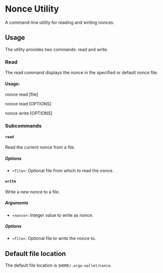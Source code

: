 # Nonce Utility
A command-line utility for reading and writing nonces.

## Usage
The utility provides two commands: read and write.

### Read
The read command displays the nonce in the specified or default nonce file.

#### Usage:
nonce read [file]



nonce read [OPTIONS]

nonce write <nonce> [OPTIONS]

### Subcommands

#### `read`

Read the current nonce from a file.

##### Options

- `<file>`: Optional file from which to read the nonce.

#### `write`

Write a new nonce to a file.

##### Arguments

- `<nonce>`: Integer value to write as nonce.

##### Options

- `<file>`: Optional file to write the nonce to.

## Default file location

The default file location is `$HOME/.orga-wallet/nonce`.
